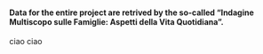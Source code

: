 #### Data for the entire project are retrived by the so-called “Indagine Multiscopo sulle Famiglie: Aspetti della Vita Quotidiana”. 
ciao ciao
